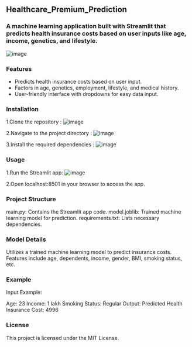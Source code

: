 ## Healthcare_Premium_Prediction
### A machine learning application built with Streamlit that predicts health insurance costs based on user inputs like age, income, genetics, and lifestyle.
![image](https://github.com/user-attachments/assets/5550af05-0183-4cc0-9d19-2ee18fe676c8)


### Features
- Predicts health insurance costs based on user input.
- Factors in age, genetics, employment, lifestyle, and medical history.
- User-friendly interface with dropdowns for easy data input.

### Installation
1.Clone the repository :
![image](https://github.com/user-attachments/assets/abc0f377-5439-4f9a-9b36-1e01111b8783)

2.Navigate to the project directory :
![image](https://github.com/user-attachments/assets/b81f6333-a2e9-44bb-9e25-1b4488c08355)

3.Install the required dependencies :
![image](https://github.com/user-attachments/assets/adb9b698-f8a5-4039-b9e1-5afc380c1228)

### Usage
1.Run the Streamlit app:
![image](https://github.com/user-attachments/assets/67b3b1ff-eadf-449b-93f5-f0b20c88bc27)

2.Open localhost:8501 in your browser to access the app.

### Project Structure
main.py: Contains the Streamlit app code.
model.joblib: Trained machine learning model for prediction.
requirements.txt: Lists necessary dependencies.

### Model Details
Utilizes a trained machine learning model to predict insurance costs.
Features include age, dependents, income, gender, BMI, smoking status, etc.

### Example
Input Example:

Age: 23
Income: 1 lakh
Smoking Status: Regular
Output: Predicted Health Insurance Cost: 4996

### License
This project is licensed under the MIT License.
